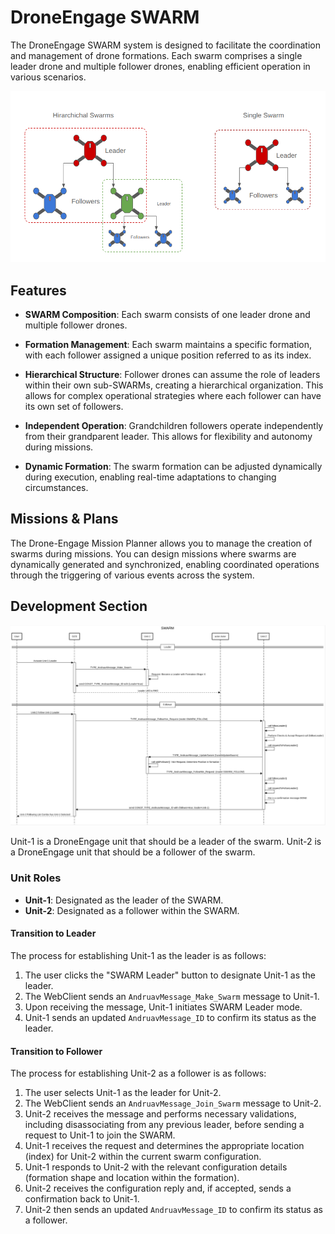 # DroneEngage SWARM

The DroneEngage SWARM system is designed to facilitate the coordination and management of drone formations. Each swarm comprises a single leader drone and multiple follower drones, enabling efficient operation in various scenarios.

![Drone Engage Mavlink SWARM Hirarchy](../../resources/swarm_formation_1.png)

## Features

-   **SWARM Composition**: Each swarm consists of one leader drone and multiple follower drones.
    
-   **Formation Management**: Each swarm maintains a specific formation, with each follower assigned a unique position referred to as its index.
    
-   **Hierarchical Structure**: Follower drones can assume the role of leaders within their own sub-SWARMs, creating a hierarchical organization. This allows for complex operational strategies where each follower can have its own set of followers.
    
-   **Independent Operation**: Grandchildren followers operate independently from their grandparent leader. This allows for flexibility and autonomy during missions.
    
-   **Dynamic Formation**: The swarm formation can be adjusted dynamically during execution, enabling real-time adaptations to changing circumstances.
    

## Missions & Plans

The Drone-Engage Mission Planner allows you to manage the creation of swarms during missions. You can design missions where swarms are dynamically generated and synchronized, enabling coordinated operations through the triggering of various events across the system.
	



## Development Section

  ![Drone Engage Mavlink SWARM](../../resources/swarm_1_uml.png)



Unit-1 is a DroneEngage unit that should be a leader of the swarm. Unit-2 is a DroneEngage unit that should be a follower of the swarm.

### Unit Roles

-   **Unit-1**: Designated as the leader of the SWARM.
-   **Unit-2**: Designated as a follower within the SWARM.

#### Transition to Leader

The process for establishing Unit-1 as the leader is as follows:

1.  The user clicks the "SWARM Leader" button to designate Unit-1 as the leader.
2.  The WebClient sends an `AndruavMessage_Make_Swarm` message to Unit-1.
3.  Upon receiving the message, Unit-1 initiates SWARM Leader mode.
4.  Unit-1 sends an updated `AndruavMessage_ID` to confirm its status as the leader.

#### Transition to Follower

The process for establishing Unit-2 as a follower is as follows:

1.  The user selects Unit-1 as the leader for Unit-2.
2.  The WebClient sends an `AndruavMessage_Join_Swarm` message to Unit-2.
3.  Unit-2 receives the message and performs necessary validations, including disassociating from any previous leader, before sending a request to Unit-1 to join the SWARM.
4.  Unit-1 receives the request and determines the appropriate location (index) for Unit-2 within the current swarm configuration.
5.  Unit-1 responds to Unit-2 with the relevant configuration details (formation shape and location within the formation).
6.  Unit-2 receives the configuration reply and, if accepted, sends a confirmation back to Unit-1.
7.  Unit-2 then sends an updated `AndruavMessage_ID` to confirm its status as a follower.
